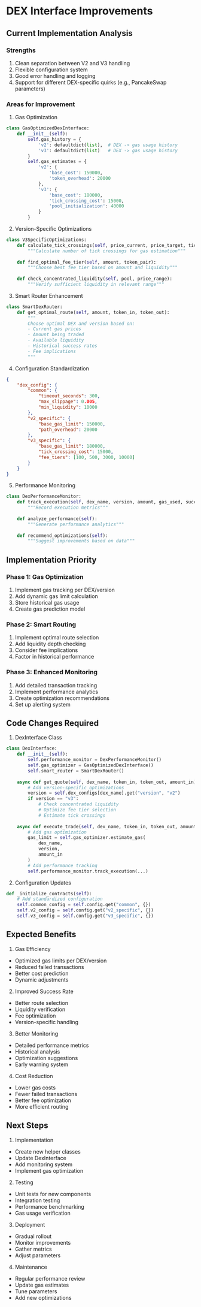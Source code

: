 # DEX Interface Improvements

## Current Implementation Analysis

### Strengths
1. Clean separation between V2 and V3 handling
2. Flexible configuration system
3. Good error handling and logging
4. Support for different DEX-specific quirks (e.g., PancakeSwap parameters)

### Areas for Improvement

1. Gas Optimization
```python
class GasOptimizedDexInterface:
    def __init__(self):
        self.gas_history = {
            'v2': defaultdict(list),  # DEX -> gas usage history
            'v3': defaultdict(list)   # DEX -> gas usage history
        }
        self.gas_estimates = {
            'v2': {
                'base_cost': 150000,
                'token_overhead': 20000
            },
            'v3': {
                'base_cost': 180000,
                'tick_crossing_cost': 15000,
                'pool_initialization': 40000
            }
        }
```

2. Version-Specific Optimizations
```python
class V3SpecificOptimizations:
    def calculate_tick_crossings(self, price_current, price_target, tick_spacing):
        """Calculate number of tick crossings for gas estimation"""
        
    def find_optimal_fee_tier(self, amount, token_pair):
        """Choose best fee tier based on amount and liquidity"""
        
    def check_concentrated_liquidity(self, pool, price_range):
        """Verify sufficient liquidity in relevant range"""
```

3. Smart Router Enhancement
```python
class SmartDexRouter:
    def get_optimal_route(self, amount, token_in, token_out):
        """
        Choose optimal DEX and version based on:
        - Current gas prices
        - Amount being traded
        - Available liquidity
        - Historical success rates
        - Fee implications
        """
```

4. Configuration Standardization
```json
{
    "dex_config": {
        "common": {
            "timeout_seconds": 300,
            "max_slippage": 0.005,
            "min_liquidity": 10000
        },
        "v2_specific": {
            "base_gas_limit": 150000,
            "path_overhead": 20000
        },
        "v3_specific": {
            "base_gas_limit": 180000,
            "tick_crossing_cost": 15000,
            "fee_tiers": [100, 500, 3000, 10000]
        }
    }
}
```

5. Performance Monitoring
```python
class DexPerformanceMonitor:
    def track_execution(self, dex_name, version, amount, gas_used, success):
        """Record execution metrics"""
        
    def analyze_performance(self):
        """Generate performance analytics"""
        
    def recommend_optimizations(self):
        """Suggest improvements based on data"""
```

## Implementation Priority

### Phase 1: Gas Optimization
1. Implement gas tracking per DEX/version
2. Add dynamic gas limit calculation
3. Store historical gas usage
4. Create gas prediction model

### Phase 2: Smart Routing
1. Implement optimal route selection
2. Add liquidity depth checking
3. Consider fee implications
4. Factor in historical performance

### Phase 3: Enhanced Monitoring
1. Add detailed transaction tracking
2. Implement performance analytics
3. Create optimization recommendations
4. Set up alerting system

## Code Changes Required

1. DexInterface Class
```python
class DexInterface:
    def __init__(self):
        self.performance_monitor = DexPerformanceMonitor()
        self.gas_optimizer = GasOptimizedDexInterface()
        self.smart_router = SmartDexRouter()
        
    async def get_quote(self, dex_name, token_in, token_out, amount_in):
        # Add version-specific optimizations
        version = self.dex_configs[dex_name].get("version", "v2")
        if version == "v3":
            # Check concentrated liquidity
            # Optimize fee tier selection
            # Estimate tick crossings
        
    async def execute_trade(self, dex_name, token_in, token_out, amount_in, min_amount_out):
        # Add gas optimization
        gas_limit = self.gas_optimizer.estimate_gas(
            dex_name,
            version,
            amount_in
        )
        # Add performance tracking
        self.performance_monitor.track_execution(...)
```

2. Configuration Updates
```python
def _initialize_contracts(self):
    # Add standardized configuration
    self.common_config = self.config.get("common", {})
    self.v2_config = self.config.get("v2_specific", {})
    self.v3_config = self.config.get("v3_specific", {})
```

## Expected Benefits

1. Gas Efficiency
- Optimized gas limits per DEX/version
- Reduced failed transactions
- Better cost prediction
- Dynamic adjustments

2. Improved Success Rate
- Better route selection
- Liquidity verification
- Fee optimization
- Version-specific handling

3. Better Monitoring
- Detailed performance metrics
- Historical analysis
- Optimization suggestions
- Early warning system

4. Cost Reduction
- Lower gas costs
- Fewer failed transactions
- Better fee optimization
- More efficient routing

## Next Steps

1. Implementation
- Create new helper classes
- Update DexInterface
- Add monitoring system
- Implement gas optimization

2. Testing
- Unit tests for new components
- Integration testing
- Performance benchmarking
- Gas usage verification

3. Deployment
- Gradual rollout
- Monitor improvements
- Gather metrics
- Adjust parameters

4. Maintenance
- Regular performance review
- Update gas estimates
- Tune parameters
- Add new optimizations